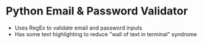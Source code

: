 # Python Email & Password Validator
* Uses RegEx to validate email and password inputs
* Has some text highlighting to reduce "wall of text in terminal" syndrome
